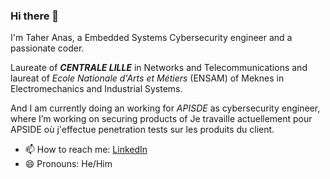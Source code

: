 ### Hi there 👋

I'm Taher Anas, a Embedded Systems Cybersecurity engineer and a passionate coder.

Laureate of ***CENTRALE LILLE*** in Networks and Telecommunications and laureat of *Ecole Nationale d'Arts et Métiers* (ENSAM) of Meknes in Electromechanics and Industrial Systems.


And I am currently doing an working for *APISDE* as cybersecurity engineer, where I’m working on securing products of Je travaille actuellement pour APSIDE où j'effectue penetration tests sur les produits du client.

- 📫 How to reach me: [LinkedIn](https://www.linkedin.com/in/anas-taher/)
- 😄 Pronouns: He/Him
<!--
**AnasTaherGit/AnasTaherGit** is a ✨ _special_ ✨ repository because its `README.md` (this file) appears on your GitHub profile.

Here are some ideas to get you started:

- 🔭 I’m currently working on ...
- 🌱 I’m currently learning ...
- 👯 I’m looking to collaborate on ...
- 🤔 I’m looking for help with ...
- 💬 Ask me about ...
- 📫 How to reach me: ...
- 😄 Pronouns: ...
- ⚡ Fun fact: ...
-->
